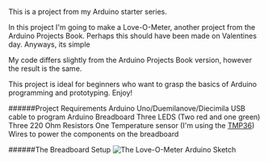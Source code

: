 This is a project from my Arduino starter series.

In this project I'm going to make a Love-O-Meter, another project from the Arduino Projects Book. Perhaps this should have been made on Valentines day. Anyways, its simple

My code differs slightly from the Arduino Projects Book version, however the result is the same. 

This project is ideal for beginners who want to grasp the basics of Arduino programming and prototyping. Enjoy!

######Project Requirements
Arduino Uno/Duemilanove/Diecimila 
USB cable to program Arduino 
Breadboard 
Three LEDS (Two red and one green) 
Three 220 Ohm Resistors 
One Temperature sensor (I'm using the [TMP36](http://www.analog.com/media/en/technical-documentation/data-sheets/TMP35_36_37.pdf))
Wires to power the components on the breadboard

######The Breadboard Setup
![The Love-O-Meter Arduino Sketch](http://www.nickbester.com/content/images/2015/08/Love-O-Meter.svg)
